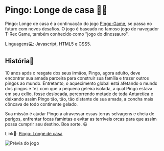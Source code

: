 # Pingo: Longe de casa 🧊🐧

Pingo: Longe de casa é a continuação do jogo [Pingo-Game](https://github.com/Gangorra/Pingo-Game), se passa no futuro com novos desafios. O jogo é baseado no famoso jogo de navegador
T-Rex Game, também conhecido como "jogo do dinossauro".

Linguagens💻: Javascript, HTML5 e CSS5.

## História📖

10 anos após o resgate dos seus irmãos, Pingo, agora adulto, deve encontrar sua amada parceira para construir sua família e trazer outros pingos ao mundo. Entretanto, o 
aquecimento global está afetando o mundo dos pingos e fez com que a pequena geleira isolada, a qual Pingo estava em seu exílio, fosse deslocada, percorrendo metade de 
toda Antarctica e deixando assim Pingo tão, tão, tão distante de sua amada, a concha mais côncava de todo continente gelado. 

Sua missão é ajudar Pingo a atravessar essas terras selvagens e cheia de perigos, enfrentar focas famintas e evitar as terríveis orcas para que assim possa cumprir seu destino.
Boa sorte. 😃


Link🔗: [Pingo: Longe de casa](https://gangorra.github.io/Pingo-Longe_de_casa/)

![Prévia do jogo](https://cdn.discordapp.com/attachments/868299459543592962/904133429690511370/ezgif.com-gif-maker.gif)
